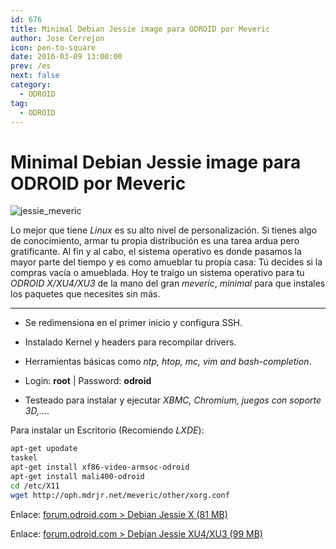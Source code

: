 ```yaml
---
id: 676
title: Minimal Debian Jessie image para ODROID por Meveric
author: Jose Cerrejon
icon: pen-to-square
date: 2016-03-09 13:00:00
prev: /es
next: false
category:
  - ODROID
tag:
  - ODROID
---
```


# Minimal Debian Jessie image para ODROID por Meveric

![jessie_meveric](/images/2016/03/jessie_meveric.png)

Lo mejor que tiene *Linux* es su alto nivel de personalización. Si tienes algo de conocimiento, armar tu propia distribución es una tarea ardua pero gratificante. Al fin y al cabo, el sistema operativo es donde pasamos la mayor parte del tiempo y es como amueblar tu propia casa: Tú decides si la compras vacía o amueblada. Hoy te traigo un sistema operativo para tu *ODROID X/XU4/XU3* de la mano del gran *meveric*, *minimal* para que instales los paquetes que necesites sin más.

- - -
* Se redimensiona en el primer inicio y configura SSH.

* Instalado Kernel y headers para recompilar drivers.

* Herramientas básicas como *ntp, htop, mc, vim and bash-completion*.

* Login: **root** | Password: **odroid**

* Testeado para instalar y ejecutar *XBMC, Chromium, juegos con soporte 3D,...*.

Para instalar un Escritorio (Recomiendo *LXDE*):

```bash
apt-get upodate
taskel
apt-get install xf86-video-armsoc-odroid
apt-get install mali400-odroid
cd /etc/X11
wget http://oph.mdrjr.net/meveric/other/xorg.conf
```

Enlace: [forum.odroid.com > Debian Jessie X (81 MB)](http://forum.odroid.com/viewtopic.php?f=23&t=19281)

Enlace: [forum.odroid.com > Debian Jessie XU4/XU3 (99 MB)](http://forum.odroid.com/viewtopic.php?f=96&t=17542)